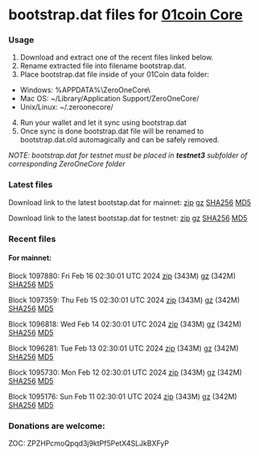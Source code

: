 # bootstrap.dat files for [01coin Core](https://01coin.io)

### Usage

1. Download and extract one of the recent files linked below.
2. Rename extracted file into filename bootstrap.dat.
3. Place bootstrap.dat file inside of your 01Coin data folder:
 - Windows: %APPDATA%\ZeroOneCore\
 - Mac OS: ~/Library/Application Support/ZeroOneCore/
 - Unix/Linux: ~/.zeroonecore/
4. Run your wallet and let it sync using bootstrap.dat
5. Once sync is done bootstrap.dat file will be renamed to bootstrap.dat.old automagically and can be safely removed.

_NOTE: bootstrap.dat for testnet must be placed in **testnet3** subfolder of corresponding ZeroOneCore folder_

### Latest files
Download link to the latest bootstap.dat for mainnet: [zip](https://files.01coin.io/mainnet/bootstrap.dat.zip) [gz](https://files.01coin.io/mainnet/bootstrap.dat.tar.gz) [SHA256](https://files.01coin.io/mainnet/sha256.txt) [MD5](https://files.01coin.io/mainnet/md5.txt)

Download link to the latest bootstap.dat for testnet: [zip](https://files.01coin.io/testnet/bootstrap.dat.zip) [gz](https://files.01coin.io/testnet/bootstrap.dat.tar.gz) [SHA256](https://files.01coin.io/testnet/sha256.txt) [MD5](https://files.01coin.io/testnet/md5.txt)

### Recent files

#### For mainnet:

Block 1097880: Fri Feb 16 02:30:01 UTC 2024 [zip](https://files.01coin.io/mainnet/2024-02-16/bootstrap.dat.zip) (343M) [gz](https://files.01coin.io/mainnet/2024-02-16/bootstrap.dat.tar.gz) (342M) [SHA256](https://files.01coin.io/mainnet/2024-02-16/sha256.txt) [MD5](https://files.01coin.io/mainnet/2024-02-16/md5.txt)

Block 1097359: Thu Feb 15 02:30:01 UTC 2024 [zip](https://files.01coin.io/mainnet/2024-02-15/bootstrap.dat.zip) (343M) [gz](https://files.01coin.io/mainnet/2024-02-15/bootstrap.dat.tar.gz) (342M) [SHA256](https://files.01coin.io/mainnet/2024-02-15/sha256.txt) [MD5](https://files.01coin.io/mainnet/2024-02-15/md5.txt)

Block 1096818: Wed Feb 14 02:30:01 UTC 2024 [zip](https://files.01coin.io/mainnet/2024-02-14/bootstrap.dat.zip) (343M) [gz](https://files.01coin.io/mainnet/2024-02-14/bootstrap.dat.tar.gz) (342M) [SHA256](https://files.01coin.io/mainnet/2024-02-14/sha256.txt) [MD5](https://files.01coin.io/mainnet/2024-02-14/md5.txt)

Block 1096281: Tue Feb 13 02:30:01 UTC 2024 [zip](https://files.01coin.io/mainnet/2024-02-13/bootstrap.dat.zip) (343M) [gz](https://files.01coin.io/mainnet/2024-02-13/bootstrap.dat.tar.gz) (342M) [SHA256](https://files.01coin.io/mainnet/2024-02-13/sha256.txt) [MD5](https://files.01coin.io/mainnet/2024-02-13/md5.txt)

Block 1095730: Mon Feb 12 02:30:01 UTC 2024 [zip](https://files.01coin.io/mainnet/2024-02-12/bootstrap.dat.zip) (343M) [gz](https://files.01coin.io/mainnet/2024-02-12/bootstrap.dat.tar.gz) (342M) [SHA256](https://files.01coin.io/mainnet/2024-02-12/sha256.txt) [MD5](https://files.01coin.io/mainnet/2024-02-12/md5.txt)

Block 1095176: Sun Feb 11 02:30:01 UTC 2024 [zip](https://files.01coin.io/mainnet/2024-02-11/bootstrap.dat.zip) (343M) [gz](https://files.01coin.io/mainnet/2024-02-11/bootstrap.dat.tar.gz) (342M) [SHA256](https://files.01coin.io/mainnet/2024-02-11/sha256.txt) [MD5](https://files.01coin.io/mainnet/2024-02-11/md5.txt)


### Donations are welcome:

ZOC: ZPZHPcmoQpqd3j9ktPf5PetX4SLJkBXFyP
